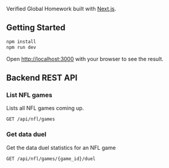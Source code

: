 Verified Global Homework built with [Next.js](https://nextjs.org/).

## Getting Started

```bash
npm install
npm run dev
```

Open [http://localhost:3000](http://localhost:3000) with your browser to see the result.

## Backend REST API

### List NFL games

Lists all NFL games coming up.

`GET /api/nfl/games`

### Get data duel

Get the data duel statistics for an NFL game

`GET /api/nfl/games/{game_id}/duel`
